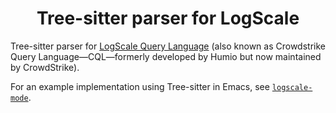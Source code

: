 <h1 align="center">Tree-sitter parser for LogScale</h1>

Tree-sitter parser for [LogScale Query Language](https://library.humio.com/) (also known as Crowdstrike Query Language&mdash;CQL&mdash;formerly developed by Humio but now maintained by CrowdStrike).

For an example implementation using Tree-sitter in Emacs, see [`logscale-mode`](https://github.com/jakewilliami/logscale-mode/).
